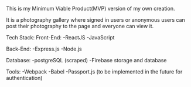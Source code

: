 This is my Minimum Viable Product(MVP) version of my own creation.

It is a photography gallery where signed in users or anonymous users can post their photography to the page and everyone can view it.

Tech Stack:
  Front-End:
    -ReactJS
    -JavaScript

  Back-End:
    -Express.js
    -Node.js

  Database:
    -postgreSQL (scraped)
    -Firebase storage and database

  Tools:
    -Webpack
    -Babel
    -Passport.js (to be implemented in the future for authentication)
